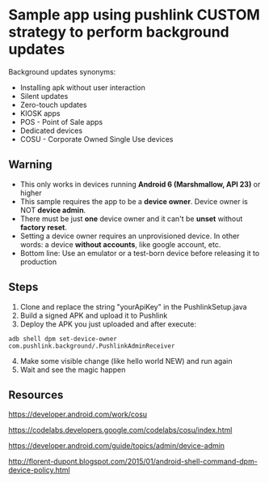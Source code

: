 # Sample app using pushlink CUSTOM strategy to perform background updates

Background updates synonyms:

- Installing apk without user interaction
- Silent updates
- Zero-touch updates
- KIOSK apps
- POS - Point of Sale apps
- Dedicated devices
- COSU - Corporate Owned Single Use devices

## Warning

- This only works in devices running **Android 6 (Marshmallow, API 23)** or higher
- This sample requires the app to be a **device owner**. Device owner is NOT **device admin**.
- There must be just **one** device owner and it can't be **unset** without **factory reset**.
- Setting a device owner requires an unprovisioned device. In other words: a device **without accounts**, like google account, etc.
- Bottom line: Use an emulator or a test-born device before releasing it to production

## Steps

1. Clone and replace the string "yourApiKey" in the PushlinkSetup.java
2. Build a signed APK and upload it to Pushlink
3. Deploy the APK you just uploaded and after execute:

```
adb shell dpm set-device-owner com.pushlink.background/.PushlinkAdminReceiver
```

4. Make some visible change (like hello world NEW) and run again
5. Wait and see the magic happen

## Resources

https://developer.android.com/work/cosu

https://codelabs.developers.google.com/codelabs/cosu/index.html

https://developer.android.com/guide/topics/admin/device-admin

http://florent-dupont.blogspot.com/2015/01/android-shell-command-dpm-device-policy.html
